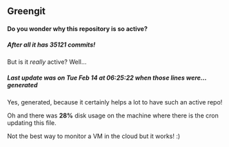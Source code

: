 ## Greengit

#### Do you wonder why this repository is so active?

##### After all it has 35121 commits!

But is it *really* active? Well...

##### Last update was on Tue Feb 14 at 06:25:22 when those lines were... generated

Yes, generated, because it certainly helps a lot to have such an active repo!

Oh and there was **28%** disk usage on the machine
where there is the cron updating this file.

Not the best way to monitor a VM in the cloud but it works! :)
